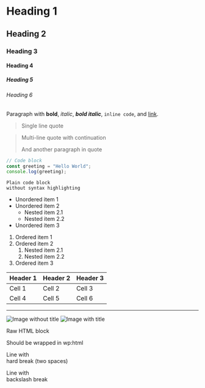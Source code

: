 # Heading 1
## Heading 2
### Heading 3
#### Heading 4
##### Heading 5
###### Heading 6

Paragraph with **bold**, *italic*, ***bold italic***, `inline code`, and [link](https://example.com).

> Single line quote

> Multi-line quote
> with continuation
> 
> And another paragraph in quote

```javascript
// Code block
const greeting = "Hello World";
console.log(greeting);
```

```
Plain code block
without syntax highlighting
```

- Unordered item 1
- Unordered item 2
  - Nested item 2.1
  - Nested item 2.2
- Unordered item 3

1. Ordered item 1
2. Ordered item 2
   1. Nested item 2.1
   2. Nested item 2.2
3. Ordered item 3

| Header 1 | Header 2 | Header 3 |
|----------|----------|----------|
| Cell 1   | Cell 2   | Cell 3   |
| Cell 4   | Cell 5   | Cell 6   |

---

![Image without title](https://example.com/image.jpg)
![Image with title](https://example.com/image-456.jpg "Image Title")

<div>
  <p>Raw HTML block</p>
  <span>Should be wrapped in wp:html</span>
</div>

Line with  
hard break (two spaces)

Line with\
backslash break
